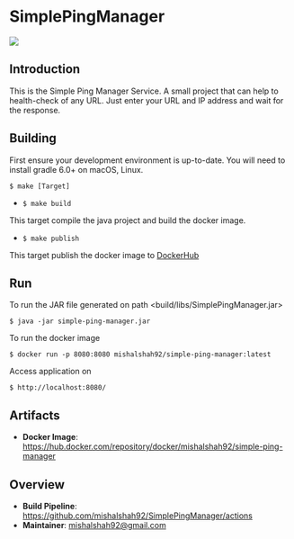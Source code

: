 # SimplePingManager 

![](https://github.com/mishalshah92/SimplePingManager/workflows/java-ci/badge.svg)

## Introduction

This is the Simple Ping Manager Service. A small project that can help to health-check of any URL.
Just enter your URL and IP address and wait for the response.

## Building

First ensure your development environment is up-to-date. You will need to install gradle 6.0+ on macOS, Linux.

```shell script
$ make [Target]
```

- `$ make build`

This target compile the java project and build the docker image. 
    
- `$ make publish`

This target publish the docker image to [DockerHub](https://hub.docker.com/repository/docker/mishalshah92/simple-ping-manager)


## Run

To run the JAR file generated on path <build/libs/SimplePingManager.jar>

```shell script
$ java -jar simple-ping-manager.jar
``` 

To run the docker image

```shell script
$ docker run -p 8080:8080 mishalshah92/simple-ping-manager:latest
``` 

Access application on

```shell script
$ http://localhost:8080/
``` 

## Artifacts

- **Docker Image**: <https://hub.docker.com/repository/docker/mishalshah92/simple-ping-manager>


## Overview

- **Build Pipeline**: <https://github.com/mishalshah92/SimplePingManager/actions>
- **Maintainer**: mishalshah92@gmail.com